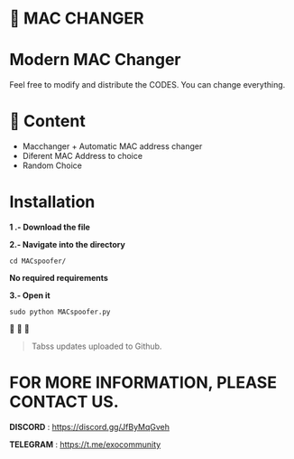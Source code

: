# 🌌 MAC CHANGER

# Modern MAC Changer

Feel free to modify and distribute the CODES. You can change everything.

# 📡  Content

- Macchanger + Automatic MAC address changer
- Diferent MAC Address to choice
- Random Choice


# Installation

**1 .- Download the file**

**2.- Navigate into the directory**
```
cd MACspoofer/
``` 
**No required requirements**

**3.- Open it**

```
sudo python MACspoofer.py
```

👏 👏 👏 

> Tabss updates uploaded to Github.


# FOR MORE INFORMATION, PLEASE CONTACT US.

 **DISCORD** : https://discord.gg/JfByMqGveh
 
 **TELEGRAM** : https://t.me/exocommunity
